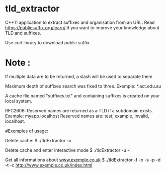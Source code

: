 # tld_extractor

C++11 application to extract suffixes and organisation from an URL.
Read https://publicsuffix.org/learn/ if you want to improve your knowledge about TLD and suffixes.

Use curl library to download public suffix

# Note :

If multiple data are to be returned, a slash will be used to separate them.

Maximum depth of suffixes search was fixed to three.
Exemple: *.act.edu.au

A cache file named "suffixes.txt" and containing suffixes is created on your local system.

RFC2606: Reserved names are returned as a TLD if a subdomain exists.
Exemple: myapp.localhost
Reserved names are: test, example, invalid, localhost.

#Exemples of usage:

Delete cache:
$ ./tldExtractor -u

Delete cache and enter interactive mode
$ ./tldExtractor -u -i

Get all informations about www.exemple.co.uk
$ ./tldExtractor -f -o -s -p -d -t -c http://www.exemple.co.uk/index.html

